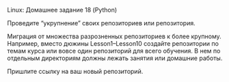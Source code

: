 Linux: Домашнее задание 18 (Python)

Проведите “укрупнение” своих репозиториев или репозитория. 

Миграция от множества разрозненных репозиториев к более крупному.
Например, вместо дюжины Lesson1–Lesson10 создайте репозитории по темам курса или вовсе один репозиторий для всего обучения. В нем по отдельным директориям должны лежать занятия или домашние работы. 

Пришлите ссылку на ваш новый репозиторий.